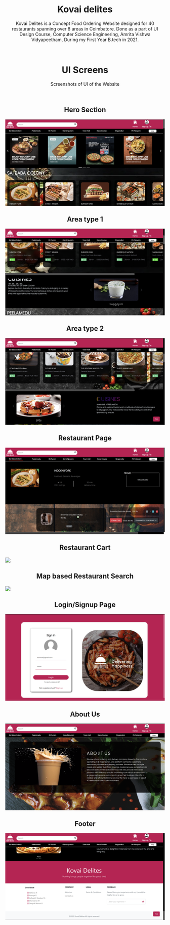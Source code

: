 <h1 align="center">Kovai delites</h1>
<p align="center">Kovai Delites is a Concept Food Ordering Website designed for 40 restaurants spanning over 8 areas in Coimbatore. Done as a part of UI Design Course, Computer Science Engineering, Amrita Vishwa Vidyapeetham, During my First Year B.tech in 2021.</p>

<br>
<h1 align="center">UI Screens</h1>
<p align="center">Screenshots of UI of the Website</p>

<br>
<h2 align="center">Hero Section</h2>
<img align="center" src="./Resources/hero_ss.png"/>

<br>
<h2 align="center">Area type 1</h2>
<img align="center" src="./Resources/section_1_ss.png"/>

<br>
<h2 align="center">Area type 2</h2>
<img align="center" src="./Resources/section_2_ss.png"/>

<br>
<h2 align="center">Restaurant Page</h2>
<img align="center" src="./Resources/restaurant_page_ss.png"/>

<br>
<h2 align="center">Restaurant Cart</h2>
<img align="center" src="./Resources/restaurant_cart_ss.png"/>

<br>
<h2 align="center">Map based Restaurant Search</h2>
<img align="center" src="./Resources/map_ss.png"/>

<br>
<h2 align="center">Login/Signup Page</h2>
<img align="center" src="./Resources/sign_in_ss.png"/>

<br>
<h2 align="center">About Us</h2>
<img align="center" src="./Resources/about_us_ss.png"/>

<h2 align="center">Footer</h2>
<img align="center" src="./Resources/footer_ss.png"/>
